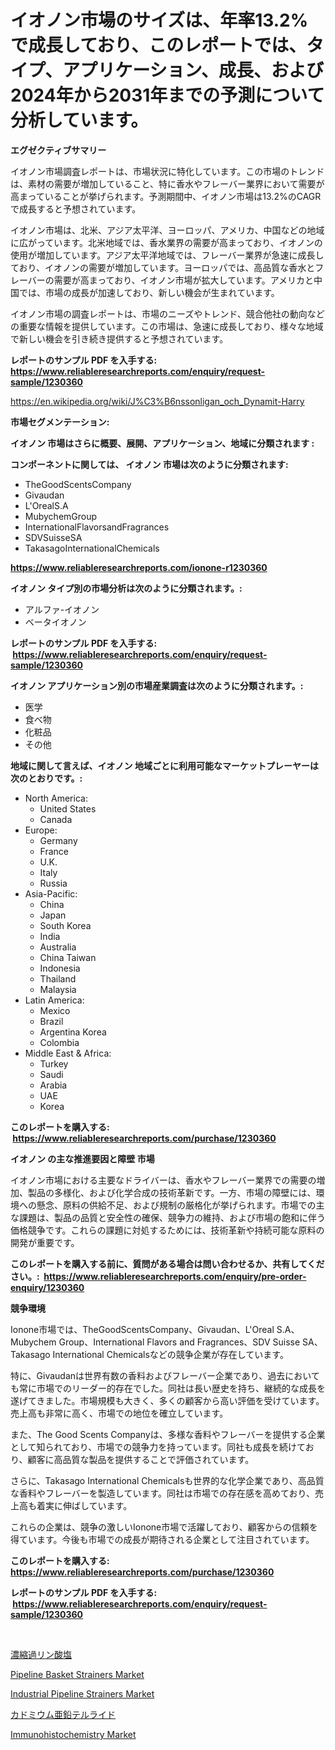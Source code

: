 <p><h1>イオノン市場のサイズは、年率13.2%で成長しており、このレポートでは、タイプ、アプリケーション、成長、および2024年から2031年までの予測について分析しています。</h1></p><p><strong>エグゼクティブサマリー</strong></p>
<p><p>イオノン市場調査レポートは、市場状況に特化しています。この市場のトレンドは、素材の需要が増加していること、特に香水やフレーバー業界において需要が高まっていることが挙げられます。予測期間中、イオノン市場は13.2%のCAGRで成長すると予想されています。</p><p>イオノン市場は、北米、アジア太平洋、ヨーロッパ、アメリカ、中国などの地域に広がっています。北米地域では、香水業界の需要が高まっており、イオノンの使用が増加しています。アジア太平洋地域では、フレーバー業界が急速に成長しており、イオノンの需要が増加しています。ヨーロッパでは、高品質な香水とフレーバーの需要が高まっており、イオノン市場が拡大しています。アメリカと中国では、市場の成長が加速しており、新しい機会が生まれています。</p><p>イオノン市場の調査レポートは、市場のニーズやトレンド、競合他社の動向などの重要な情報を提供しています。この市場は、急速に成長しており、様々な地域で新しい機会を引き続き提供すると予想されています。</p></p>
<p><strong>レポートのサンプル PDF を入手する: <a href="https://www.reliableresearchreports.com/enquiry/request-sample/1230360">https://www.reliableresearchreports.com/enquiry/request-sample/1230360</a></strong></p>
<p><a href="https://en.wikipedia.org/wiki/J%C3%B6nssonligan_och_Dynamit-Harry">https://en.wikipedia.org/wiki/J%C3%B6nssonligan_och_Dynamit-Harry</a></p>
<p><strong>市場セグメンテーション:</strong></p>
<p><strong> イオノン 市場はさらに概要、展開、アプリケーション、地域に分類されます :</strong></p>
<p><strong>コンポーネントに関しては、 イオノン 市場は次のように分類されます: &nbsp;</strong></p>
<p><ul><li>TheGoodScentsCompany</li><li>Givaudan</li><li>L'OrealS.A</li><li>MubychemGroup</li><li>InternationalFlavorsandFragrances</li><li>SDVSuisseSA</li><li>TakasagoInternationalChemicals</li></ul></p>
<p><strong><a href="https://www.reliableresearchreports.com/ionone-r1230360">https://www.reliableresearchreports.com/ionone-r1230360</a></strong></p>
<p><strong> イオノン タイプ別の市場分析は次のように分類されます。:</strong></p>
<p><ul><li>アルファ-イオノン</li><li>ベータイオノン</li></ul></p>
<p><strong>レポートのサンプル PDF を入手する: &nbsp;<a href="https://www.reliableresearchreports.com/enquiry/request-sample/1230360">https://www.reliableresearchreports.com/enquiry/request-sample/1230360</a></strong></p>
<p><strong> イオノン アプリケーション別の市場産業調査は次のように分類されます。:</strong></p>
<p><ul><li>医学</li><li>食べ物</li><li>化粧品</li><li>その他</li></ul></p>
<p><strong>地域に関して言えば、イオノン 地域ごとに利用可能なマーケットプレーヤーは次のとおりです。:</strong></p>
<p><ul>
    <li>
        North America:
        <ul>
            <li>United States</li>
            <li>Canada</li>
        </ul>
    </li>
    <li>
        Europe:
        <ul>
            <li>Germany</li>
            <li>France</li>
            <li>U.K.</li>
            <li>Italy</li>
            <li>Russia</li>
        </ul>
    </li>
    <li>
        Asia-Pacific:
        <ul>
            <li>China</li>
            <li>Japan</li>
            <li>South Korea</li>
            <li>India</li>
            <li>Australia</li>
            <li>China Taiwan</li>
            <li>Indonesia</li>
            <li>Thailand</li>
            <li>Malaysia</li>
        </ul>
    </li>
    <li>
        Latin America:
        <ul>
            <li>Mexico</li>
            <li>Brazil</li>
            <li>Argentina Korea</li>
            <li>Colombia</li>
        </ul>
    </li>
    <li>
        Middle East & Africa:
        <ul>
            <li>Turkey</li>
            <li>Saudi</li>
            <li>Arabia</li>
            <li>UAE</li>
            <li>Korea</li>
        </ul>
    </li>
    </ul></p>
<p><strong>このレポートを購入する: &nbsp;<a href="https://www.reliableresearchreports.com/purchase/1230360">https://www.reliableresearchreports.com/purchase/1230360</a></strong></p>
<p><strong>イオノン の主な推進要因と障壁 市場</strong></p>
<p><p>イオノン市場における主要なドライバーは、香水やフレーバー業界での需要の増加、製品の多様化、および化学合成の技術革新です。一方、市場の障壁には、環境への懸念、原料の供給不足、および規制の厳格化が挙げられます。市場での主な課題は、製品の品質と安全性の確保、競争力の維持、および市場の飽和に伴う価格競争です。これらの課題に対処するためには、技術革新や持続可能な原料の開発が重要です。</p></p>
<p><strong>このレポートを購入する前に、質問がある場合は問い合わせるか、共有してください。:&nbsp; <a href="https://www.reliableresearchreports.com/enquiry/pre-order-enquiry/1230360">https://www.reliableresearchreports.com/enquiry/pre-order-enquiry/1230360</a></strong></p>
<p><strong>競争環境</strong></p>
<p><p>Ionone市場では、TheGoodScentsCompany、Givaudan、L'Oreal S.A、Mubychem Group、International Flavors and Fragrances、SDV Suisse SA、Takasago International Chemicalsなどの競争企業が存在しています。</p><p>特に、Givaudanは世界有数の香料およびフレーバー企業であり、過去においても常に市場でのリーダー的存在でした。同社は長い歴史を持ち、継続的な成長を遂げてきました。市場規模も大きく、多くの顧客から高い評価を受けています。売上高も非常に高く、市場での地位を確立しています。</p><p>また、The Good Scents Companyは、多様な香料やフレーバーを提供する企業として知られており、市場での競争力を持っています。同社も成長を続けており、顧客に高品質な製品を提供することで評価されています。</p><p>さらに、Takasago International Chemicalsも世界的な化学企業であり、高品質な香料やフレーバーを製造しています。同社は市場での存在感を高めており、売上高も着実に伸ばしています。</p><p>これらの企業は、競争の激しいIonone市場で活躍しており、顧客からの信頼を得ています。今後も市場での成長が期待される企業として注目されています。</p></p>
<p><strong>このレポートを購入する: &nbsp; <a href="https://www.reliableresearchreports.com/purchase/1230360">https://www.reliableresearchreports.com/purchase/1230360</a></strong></p>
<p><strong>レポートのサンプル PDF を入手する: &nbsp;<a href="https://www.reliableresearchreports.com/enquiry/request-sample/1230360">https://www.reliableresearchreports.com/enquiry/request-sample/1230360</a></strong><strong></strong></p>
<p>&nbsp;</p>
<p><p><a href="https://github.com/RandallRunte2023/Market-Research-Report-List-2/blob/main/28345313625.md">濃縮過リン酸塩</a></p><p><a href="https://github.com/DaveBlock08/Market-Research-Report-List-1/blob/main/pipeline-basket-strainers-market.md">Pipeline Basket Strainers Market</a></p><p><a href="https://github.com/sarabits412/Market-Research-Report-List-1/blob/main/industrial-pipeline-strainers-market.md">Industrial Pipeline Strainers Market</a></p><p><a href="https://github.com/DanykaKilback/Market-Research-Report-List-2/blob/main/53242473626.md">カドミウム亜鉛テルライド</a></p><p><a href="https://issuu.com/reportprime-2/docs/immunohistochemistry-market-size-2030.pptx">Immunohistochemistry Market</a></p></p>